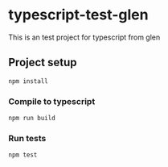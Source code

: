 # typescript-test-glen
This is an test project for typescript from glen

## Project setup
```
npm install
```

### Compile to typescript
```
npm run build
```

### Run tests
```
npm test
```
